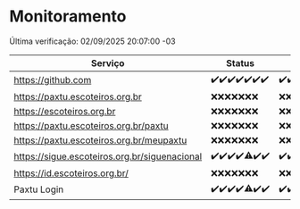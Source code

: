 # Monitoramento

Última verificação: 02/09/2025 20:07:00 -03

|Serviço|Status|Últimas 24h|
|---|---|---|
|https://github.com|<span title="2025-08-26: OK=23">✔️</span><span title="2025-08-27: OK=23">✔️</span><span title="2025-08-28: OK=23">✔️</span><span title="2025-08-29: OK=23">✔️</span><span title="2025-08-30: OK=23">✔️</span><span title="2025-08-31: OK=23">✔️</span><span title="2025-09-01: OK=22">✔️</span>|<span title="01/09/2025 20:08:00 -03 : 200">✔️</span><span title="01/09/2025 21:45:00 -03 : 200">✔️</span><span title="01/09/2025 23:21:00 -03 : 200">✔️</span><span title="02/09/2025 00:32:00 -03 : 200">✔️</span><span title="02/09/2025 01:11:00 -03 : 200">✔️</span><span title="02/09/2025 02:10:00 -03 : 200">✔️</span><span title="02/09/2025 03:15:00 -03 : 200">✔️</span><span title="02/09/2025 04:09:00 -03 : 200">✔️</span><span title="02/09/2025 05:13:00 -03 : 200">✔️</span><span title="02/09/2025 06:10:00 -03 : 200">✔️</span><span title="02/09/2025 07:10:00 -03 : 200">✔️</span><span title="02/09/2025 08:08:00 -03 : 200">✔️</span><span title="02/09/2025 09:18:00 -03 : 200">✔️</span><span title="02/09/2025 10:22:00 -03 : 200">✔️</span><span title="02/09/2025 11:09:00 -03 : 200">✔️</span><span title="02/09/2025 12:09:00 -03 : 200">✔️</span><span title="02/09/2025 13:11:00 -03 : 200">✔️</span><span title="02/09/2025 14:08:00 -03 : 200">✔️</span><span title="02/09/2025 15:11:00 -03 : 200">✔️</span><span title="02/09/2025 16:06:00 -03 : 200">✔️</span><span title="02/09/2025 17:09:00 -03 : 200">✔️</span><span title="02/09/2025 18:07:00 -03 : 200">✔️</span><span title="02/09/2025 19:07:00 -03 : 200">✔️</span><span title="02/09/2025 20:07:00 -03 : 200">✔️</span>|
|https://paxtu.escoteiros.org.br|<span title="2025-08-26: Falhas=23">❌</span><span title="2025-08-27: Falhas=23">❌</span><span title="2025-08-28: Falhas=23">❌</span><span title="2025-08-29: Falhas=23">❌</span><span title="2025-08-30: Falhas=23">❌</span><span title="2025-08-31: Falhas=23">❌</span><span title="2025-09-01: Falhas=22">❌</span>|<span title="01/09/2025 20:08:00 -03 : 403">❌</span><span title="01/09/2025 21:45:00 -03 : 403">❌</span><span title="01/09/2025 23:21:00 -03 : 403">❌</span><span title="02/09/2025 00:32:00 -03 : 403">❌</span><span title="02/09/2025 01:11:00 -03 : 403">❌</span><span title="02/09/2025 02:10:00 -03 : 403">❌</span><span title="02/09/2025 03:15:00 -03 : 403">❌</span><span title="02/09/2025 04:09:00 -03 : 403">❌</span><span title="02/09/2025 05:13:00 -03 : 403">❌</span><span title="02/09/2025 06:10:00 -03 : 403">❌</span><span title="02/09/2025 07:10:00 -03 : 403">❌</span><span title="02/09/2025 08:08:00 -03 : 403">❌</span><span title="02/09/2025 09:18:00 -03 : 403">❌</span><span title="02/09/2025 10:22:00 -03 : 403">❌</span><span title="02/09/2025 11:09:00 -03 : 403">❌</span><span title="02/09/2025 12:09:00 -03 : 403">❌</span><span title="02/09/2025 13:11:00 -03 : 403">❌</span><span title="02/09/2025 14:08:00 -03 : 403">❌</span><span title="02/09/2025 15:11:00 -03 : 403">❌</span><span title="02/09/2025 16:06:00 -03 : 403">❌</span><span title="02/09/2025 17:09:00 -03 : 403">❌</span><span title="02/09/2025 18:07:00 -03 : 403">❌</span><span title="02/09/2025 19:07:00 -03 : 403">❌</span><span title="02/09/2025 20:07:00 -03 : 403">❌</span>|
|https://escoteiros.org.br|<span title="2025-08-26: Falhas=23">❌</span><span title="2025-08-27: Falhas=23">❌</span><span title="2025-08-28: Falhas=23">❌</span><span title="2025-08-29: Falhas=23">❌</span><span title="2025-08-30: Falhas=23">❌</span><span title="2025-08-31: Falhas=23">❌</span><span title="2025-09-01: Falhas=22">❌</span>|<span title="01/09/2025 20:08:00 -03 : 403">❌</span><span title="01/09/2025 21:45:00 -03 : 403">❌</span><span title="01/09/2025 23:21:00 -03 : 403">❌</span><span title="02/09/2025 00:32:00 -03 : 403">❌</span><span title="02/09/2025 01:11:00 -03 : 403">❌</span><span title="02/09/2025 02:10:00 -03 : 403">❌</span><span title="02/09/2025 03:15:00 -03 : 403">❌</span><span title="02/09/2025 04:09:00 -03 : 403">❌</span><span title="02/09/2025 05:13:00 -03 : 403">❌</span><span title="02/09/2025 06:10:00 -03 : 403">❌</span><span title="02/09/2025 07:10:00 -03 : 403">❌</span><span title="02/09/2025 08:08:00 -03 : 403">❌</span><span title="02/09/2025 09:18:00 -03 : 403">❌</span><span title="02/09/2025 10:22:00 -03 : 403">❌</span><span title="02/09/2025 11:09:00 -03 : 403">❌</span><span title="02/09/2025 12:09:00 -03 : 403">❌</span><span title="02/09/2025 13:11:00 -03 : 403">❌</span><span title="02/09/2025 14:08:00 -03 : 403">❌</span><span title="02/09/2025 15:11:00 -03 : 403">❌</span><span title="02/09/2025 16:06:00 -03 : 403">❌</span><span title="02/09/2025 17:09:00 -03 : 403">❌</span><span title="02/09/2025 18:07:00 -03 : 403">❌</span><span title="02/09/2025 19:07:00 -03 : 403">❌</span><span title="02/09/2025 20:07:00 -03 : 403">❌</span>|
|https://paxtu.escoteiros.org.br/paxtu|<span title="2025-08-26: Falhas=23">❌</span><span title="2025-08-27: Falhas=23">❌</span><span title="2025-08-28: Falhas=23">❌</span><span title="2025-08-29: Falhas=23">❌</span><span title="2025-08-30: Falhas=23">❌</span><span title="2025-08-31: Falhas=23">❌</span><span title="2025-09-01: Falhas=22">❌</span>|<span title="01/09/2025 20:08:00 -03 : 403">❌</span><span title="01/09/2025 21:45:00 -03 : 403">❌</span><span title="01/09/2025 23:21:00 -03 : 403">❌</span><span title="02/09/2025 00:32:00 -03 : 403">❌</span><span title="02/09/2025 01:11:00 -03 : 403">❌</span><span title="02/09/2025 02:10:00 -03 : 403">❌</span><span title="02/09/2025 03:15:00 -03 : 403">❌</span><span title="02/09/2025 04:09:00 -03 : 403">❌</span><span title="02/09/2025 05:13:00 -03 : 403">❌</span><span title="02/09/2025 06:10:00 -03 : 403">❌</span><span title="02/09/2025 07:10:00 -03 : 403">❌</span><span title="02/09/2025 08:08:00 -03 : 403">❌</span><span title="02/09/2025 09:18:00 -03 : 403">❌</span><span title="02/09/2025 10:22:00 -03 : 403">❌</span><span title="02/09/2025 11:09:00 -03 : 403">❌</span><span title="02/09/2025 12:09:00 -03 : 403">❌</span><span title="02/09/2025 13:11:00 -03 : 403">❌</span><span title="02/09/2025 14:08:00 -03 : 403">❌</span><span title="02/09/2025 15:11:00 -03 : 403">❌</span><span title="02/09/2025 16:06:00 -03 : 403">❌</span><span title="02/09/2025 17:09:00 -03 : 403">❌</span><span title="02/09/2025 18:07:00 -03 : 403">❌</span><span title="02/09/2025 19:07:00 -03 : 403">❌</span><span title="02/09/2025 20:07:00 -03 : 403">❌</span>|
|https://paxtu.escoteiros.org.br/meupaxtu|<span title="2025-08-26: Falhas=23">❌</span><span title="2025-08-27: Falhas=23">❌</span><span title="2025-08-28: Falhas=23">❌</span><span title="2025-08-29: Falhas=23">❌</span><span title="2025-08-30: Falhas=23">❌</span><span title="2025-08-31: Falhas=23">❌</span><span title="2025-09-01: Falhas=22">❌</span>|<span title="01/09/2025 20:08:00 -03 : 403">❌</span><span title="01/09/2025 21:45:00 -03 : 403">❌</span><span title="01/09/2025 23:21:00 -03 : 403">❌</span><span title="02/09/2025 00:32:00 -03 : 403">❌</span><span title="02/09/2025 01:11:00 -03 : 403">❌</span><span title="02/09/2025 02:10:00 -03 : 403">❌</span><span title="02/09/2025 03:15:00 -03 : 403">❌</span><span title="02/09/2025 04:09:00 -03 : 403">❌</span><span title="02/09/2025 05:13:00 -03 : 403">❌</span><span title="02/09/2025 06:10:00 -03 : 403">❌</span><span title="02/09/2025 07:10:00 -03 : 403">❌</span><span title="02/09/2025 08:08:00 -03 : 403">❌</span><span title="02/09/2025 09:18:00 -03 : 403">❌</span><span title="02/09/2025 10:22:00 -03 : 403">❌</span><span title="02/09/2025 11:09:00 -03 : 403">❌</span><span title="02/09/2025 12:09:00 -03 : 403">❌</span><span title="02/09/2025 13:11:00 -03 : 403">❌</span><span title="02/09/2025 14:08:00 -03 : 403">❌</span><span title="02/09/2025 15:11:00 -03 : 403">❌</span><span title="02/09/2025 16:06:00 -03 : 403">❌</span><span title="02/09/2025 17:09:00 -03 : 403">❌</span><span title="02/09/2025 18:07:00 -03 : 403">❌</span><span title="02/09/2025 19:07:00 -03 : 403">❌</span><span title="02/09/2025 20:07:00 -03 : 403">❌</span>|
|https://sigue.escoteiros.org.br/siguenacional|<span title="2025-08-26: OK=23">✔️</span><span title="2025-08-27: OK=23">✔️</span><span title="2025-08-28: OK=23">✔️</span><span title="2025-08-29: OK=23">✔️</span><span title="2025-08-30: OK=22, Falhas=1">⚠️</span><span title="2025-08-31: OK=23">✔️</span><span title="2025-09-01: OK=22">✔️</span>|<span title="01/09/2025 20:08:00 -03 : 200">✔️</span><span title="01/09/2025 21:45:00 -03 : 200">✔️</span><span title="01/09/2025 23:21:00 -03 : 200">✔️</span><span title="02/09/2025 00:32:00 -03 : 200">✔️</span><span title="02/09/2025 01:11:00 -03 : 200">✔️</span><span title="02/09/2025 02:10:00 -03 : 200">✔️</span><span title="02/09/2025 03:15:00 -03 : 200">✔️</span><span title="02/09/2025 04:09:00 -03 : 200">✔️</span><span title="02/09/2025 05:13:00 -03 : 200">✔️</span><span title="02/09/2025 06:10:00 -03 : 200">✔️</span><span title="02/09/2025 07:10:00 -03 : 200">✔️</span><span title="02/09/2025 08:08:00 -03 : 200">✔️</span><span title="02/09/2025 09:18:00 -03 : 200">✔️</span><span title="02/09/2025 10:22:00 -03 : 200">✔️</span><span title="02/09/2025 11:09:00 -03 : 200">✔️</span><span title="02/09/2025 12:09:00 -03 : 200">✔️</span><span title="02/09/2025 13:11:00 -03 : 200">✔️</span><span title="02/09/2025 14:08:00 -03 : 200">✔️</span><span title="02/09/2025 15:11:00 -03 : 200">✔️</span><span title="02/09/2025 16:06:00 -03 : 200">✔️</span><span title="02/09/2025 17:09:00 -03 : 200">✔️</span><span title="02/09/2025 18:07:00 -03 : 200">✔️</span><span title="02/09/2025 19:07:00 -03 : 200">✔️</span><span title="02/09/2025 20:07:00 -03 : 200">✔️</span>|
|https://id.escoteiros.org.br/|<span title="2025-08-26: Falhas=23">❌</span><span title="2025-08-27: Falhas=23">❌</span><span title="2025-08-28: Falhas=23">❌</span><span title="2025-08-29: Falhas=23">❌</span><span title="2025-08-30: Falhas=23">❌</span><span title="2025-08-31: Falhas=23">❌</span><span title="2025-09-01: Falhas=22">❌</span>|<span title="01/09/2025 20:08:00 -03 : 403">❌</span><span title="01/09/2025 21:45:00 -03 : 403">❌</span><span title="01/09/2025 23:21:00 -03 : 403">❌</span><span title="02/09/2025 00:32:00 -03 : 403">❌</span><span title="02/09/2025 01:11:00 -03 : 403">❌</span><span title="02/09/2025 02:10:00 -03 : 403">❌</span><span title="02/09/2025 03:15:00 -03 : 403">❌</span><span title="02/09/2025 04:09:00 -03 : 403">❌</span><span title="02/09/2025 05:13:00 -03 : 403">❌</span><span title="02/09/2025 06:10:00 -03 : 403">❌</span><span title="02/09/2025 07:10:00 -03 : 403">❌</span><span title="02/09/2025 08:08:00 -03 : 403">❌</span><span title="02/09/2025 09:18:00 -03 : 403">❌</span><span title="02/09/2025 10:22:00 -03 : 403">❌</span><span title="02/09/2025 11:09:00 -03 : 403">❌</span><span title="02/09/2025 12:09:00 -03 : 403">❌</span><span title="02/09/2025 13:11:00 -03 : 403">❌</span><span title="02/09/2025 14:08:00 -03 : 403">❌</span><span title="02/09/2025 15:11:00 -03 : 403">❌</span><span title="02/09/2025 16:06:00 -03 : 403">❌</span><span title="02/09/2025 17:09:00 -03 : 403">❌</span><span title="02/09/2025 18:07:00 -03 : 403">❌</span><span title="02/09/2025 19:07:00 -03 : 403">❌</span><span title="02/09/2025 20:07:00 -03 : 403">❌</span>|
|Paxtu Login|<span title="2025-08-26: OK=23">✔️</span><span title="2025-08-27: OK=23">✔️</span><span title="2025-08-28: OK=23">✔️</span><span title="2025-08-29: OK=23">✔️</span><span title="2025-08-30: OK=22, Falhas=1">⚠️</span><span title="2025-08-31: OK=23">✔️</span><span title="2025-09-01: OK=22">✔️</span>|<span title="01/09/2025 20:08:00 -03 : 200">✔️</span><span title="01/09/2025 21:45:00 -03 : 200">✔️</span><span title="01/09/2025 23:22:00 -03 : 200">✔️</span><span title="02/09/2025 00:32:00 -03 : 200">✔️</span><span title="02/09/2025 01:11:00 -03 : 200">✔️</span><span title="02/09/2025 02:10:00 -03 : 200">✔️</span><span title="02/09/2025 03:15:00 -03 : 200">✔️</span><span title="02/09/2025 04:09:00 -03 : 200">✔️</span><span title="02/09/2025 05:13:00 -03 : 200">✔️</span><span title="02/09/2025 06:10:00 -03 : 200">✔️</span><span title="02/09/2025 07:10:00 -03 : 200">✔️</span><span title="02/09/2025 08:08:00 -03 : 200">✔️</span><span title="02/09/2025 09:18:00 -03 : 200">✔️</span><span title="02/09/2025 10:22:00 -03 : 200">✔️</span><span title="02/09/2025 11:09:00 -03 : 200">✔️</span><span title="02/09/2025 12:09:00 -03 : 200">✔️</span><span title="02/09/2025 13:11:00 -03 : 200">✔️</span><span title="02/09/2025 14:08:00 -03 : 200">✔️</span><span title="02/09/2025 15:11:00 -03 : 200">✔️</span><span title="02/09/2025 16:06:00 -03 : 200">✔️</span><span title="02/09/2025 17:09:00 -03 : 200">✔️</span><span title="02/09/2025 18:07:00 -03 : 200">✔️</span><span title="02/09/2025 19:07:00 -03 : 200">✔️</span><span title="02/09/2025 20:07:00 -03 : 200">✔️</span>|
